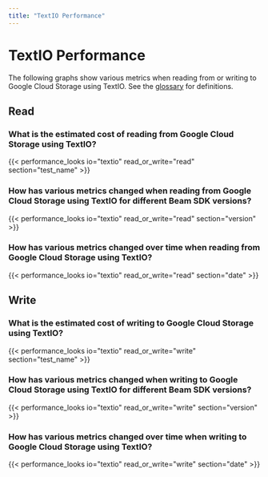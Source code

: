 ```yaml
---
title: "TextIO Performance"
---
```


<!--
Licensed under the Apache License, Version 2.0 (the "License");
you may not use this file except in compliance with the License.
You may obtain a copy of the License at

http://www.apache.org/licenses/LICENSE-2.0

Unless required by applicable law or agreed to in writing, software
distributed under the License is distributed on an "AS IS" BASIS,
WITHOUT WARRANTIES OR CONDITIONS OF ANY KIND, either express or implied.
See the License for the specific language governing permissions and
limitations under the License.
-->

# TextIO Performance

The following graphs show various metrics when reading from or writing to Google Cloud Storage using
TextIO. See the [glossary](/performance/glossary) for definitions.

## Read

### What is the estimated cost of reading from Google Cloud Storage using TextIO?

{{< performance_looks io="textio" read_or_write="read" section="test_name" >}}

### How has various metrics changed when reading from Google Cloud Storage using TextIO for different Beam SDK versions?

{{< performance_looks io="textio" read_or_write="read" section="version" >}}

### How has various metrics changed over time when reading from Google Cloud Storage using TextIO?

{{< performance_looks io="textio" read_or_write="read" section="date" >}}

## Write

### What is the estimated cost of writing to Google Cloud Storage using TextIO?

{{< performance_looks io="textio" read_or_write="write" section="test_name" >}}

### How has various metrics changed when writing to Google Cloud Storage using TextIO for different Beam SDK versions?

{{< performance_looks io="textio" read_or_write="write" section="version" >}}

### How has various metrics changed over time when writing to Google Cloud Storage using TextIO?

{{< performance_looks io="textio" read_or_write="write" section="date" >}}
